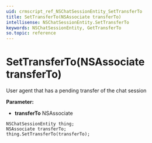 ```yaml
---
uid: crmscript_ref_NSChatSessionEntity_SetTransferTo
title: SetTransferTo(NSAssociate transferTo)
intellisense: NSChatSessionEntity.SetTransferTo
keywords: NSChatSessionEntity, GetTransferTo
so.topic: reference
---
```


# SetTransferTo(NSAssociate transferTo)

User agent that has a pending transfer of the chat session

**Parameter:** 
 - **transferTo** NSAssociate

```crmscript
NSChatSessionEntity thing;
NSAssociate transferTo;
thing.SetTransferTo(transferTo);
```

